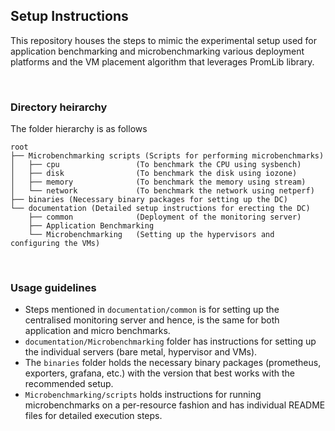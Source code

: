 ## Setup Instructions
This repository houses the steps to mimic the experimental setup used for application benchmarking and microbenchmarking various deployment platforms and the VM placement algorithm that leverages PromLib library.

</br>

### Directory heirarchy
The folder hierarchy is as follows
```
root
├── Microbenchmarking scripts (Scripts for performing microbenchmarks)
│   ├── cpu                 (To benchmark the CPU using sysbench)
│   ├── disk                (To benchmark the disk using iozone)
│   ├── memory              (To benchmark the memory using stream)
│   └── network             (To benchmark the network using netperf)
├── binaries (Necessary binary packages for setting up the DC)
└── documentation (Detailed setup instructions for erecting the DC)
    ├── common              (Deployment of the monitoring server)
    ├── Application Benchmarking
    └── Microbenchmarking   (Setting up the hypervisors and configuring the VMs)
```

</br>

### Usage guidelines
*   Steps mentioned in `documentation/common` is for setting up the centralised monitoring server and hence, is the same for both application and micro benchmarks.
*   `documentation/Microbenchmarking` folder has instructions for setting up the individual servers (bare metal, hypervisor and VMs).
*   The `binaries` folder holds the necessary binary packages (prometheus, exporters, grafana, etc.) with the version that best works with the recommended setup.
*   `Microbenchmarking/scripts` holds instructions for running microbenchmarks on a per-resource fashion and has individual README files for detailed execution steps.
